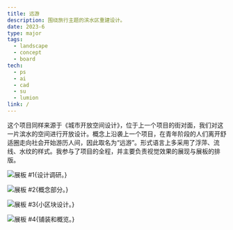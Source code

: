 ```yaml
---
title: 远游
description: 围绕旅行主题的滨水区重建设计。
date: 2023-6
type: major
tags:
  - landscape
  - concept
  - board
tech:
  - ps
  - ai
  - cad
  - su
  - lumion
link: /
---
```


这个项目同样来源于《城市开放空间设计》，位于上一个项目的街对面，我们对这一片滨水的空间进行开放设计。概念上沿袭上一个项目，在青年阶段的人们离开舒适圈走向社会开始游历人间，因此取名为“远游”。形式语言上多采用了浮萍、流线、水纹的样式。我参与了项目的全程，并主要负责视觉效果的展现与展板的排版。


![展板 #1{设计调研。}](/projects/010/details/1.webp)

![展板 #2{概念部分。}](/projects/010/details/2.webp)

![展板 #3{小区块设计。}](/projects/010/details/3.webp)

![展板 #4{铺装和概览。}](/projects/010/details/4.webp)
